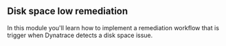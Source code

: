## Disk space low remediation

In this module you'll learn how to implement a remediation workflow that is trigger when Dynatrace detects a disk space issue.
